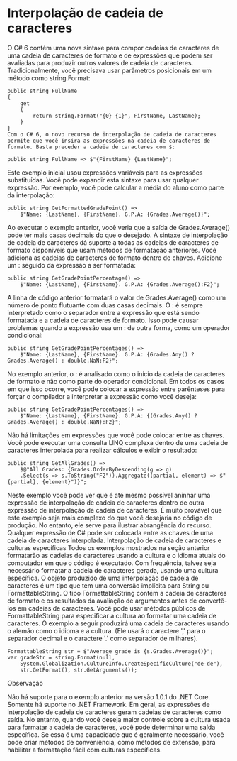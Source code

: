 ﻿# Interpolação de cadeia de caracteres

O C# 6 contém uma nova sintaxe para compor cadeias de caracteres de uma cadeia de caracteres de formato e de expressões que podem ser avaliadas para produzir outros valores de cadeia de caracteres.
Tradicionalmente, você precisava usar parâmetros posicionais em um método como string.Format:



```
public string FullName
{
    get
    {
        return string.Format("{0} {1}", FirstName, LastName);
    }
}
Com o C# 6, o novo recurso de interpolação de cadeia de caracteres permite que você insira as expressões na cadeia de caracteres de formato. Basta preceder a cadeia de caracteres com $:
```



```
public string FullName => $"{FirstName} {LastName}";
```
Este exemplo inicial usou expressões variáveis para as expressões substituídas. Você pode expandir esta sintaxe para usar qualquer expressão. Por exemplo, você pode calcular a média do aluno como parte da interpolação:



```
public string GetFormattedGradePoint() =>
    $"Name: {LastName}, {FirstName}. G.P.A: {Grades.Average()}";
```
Ao executar o exemplo anterior, você veria que a saída de Grades.Average() pode ter mais casas decimais do que o desejado. A sintaxe de interpolação de cadeia de caracteres dá suporte a todas as cadeias de caracteres de formato disponíveis que usam métodos de formatação anteriores. Você adiciona as cadeias de caracteres de formato dentro de chaves. Adicione um : seguido da expressão a ser formatada:



```
public string GetGradePointPercentage() =>
    $"Name: {LastName}, {FirstName}. G.P.A: {Grades.Average():F2}";
```
A linha de código anterior formatará o valor de Grades.Average() como um número de ponto flutuante com duas casas decimais.
O : é sempre interpretado como o separador entre a expressão que está sendo formatada e a cadeia de caracteres de formato. Isso pode causar problemas quando a expressão usa um : de outra forma, como um operador condicional:



```
public string GetGradePointPercentages() =>
    $"Name: {LastName}, {FirstName}. G.P.A: {Grades.Any() ? Grades.Average() : double.NaN:F2}";
```
No exemplo anterior, o : é analisado como o início da cadeia de caracteres de formato e não como parte do operador condicional. Em todos os casos em que isso ocorre, você pode colocar a expressão entre parênteses para forçar o compilador a interpretar a expressão como você deseja:



```
public string GetGradePointPercentages() =>
    $"Name: {LastName}, {FirstName}. G.P.A: {(Grades.Any() ? Grades.Average() : double.NaN):F2}";
```
Não há limitações em expressões que você pode colocar entre as chaves. Você pode executar uma consulta LINQ complexa dentro de uma cadeia de caracteres interpolada para realizar cálculos e exibir o resultado:



```
public string GetAllGrades() =>
    $@"All Grades: {Grades.OrderByDescending(g => g)
    .Select(s => s.ToString("F2")).Aggregate((partial, element) => $"{partial}, {element}")}";
```
Neste exemplo você pode ver que é até mesmo possível aninhar uma expressão de interpolação de cadeia de caracteres dentro de outra expressão de interpolação de cadeia de caracteres. É muito provável que este exemplo seja mais complexo do que você desejaria no código de produção. No entanto, ele serve para ilustrar abrangência do recurso. Qualquer expressão de C# pode ser colocada entre as chaves de uma cadeia de caracteres interpolada.
Interpolação de cadeia de caracteres e culturas específicas
Todos os exemplos mostrados na seção anterior formatarão as cadeias de caracteres usando a cultura e o idioma atuais do computador em que o código é executado. Com frequência, talvez seja necessário formatar a cadeia de caracteres gerada, usando uma cultura específica. O objeto produzido de uma interpolação de cadeia de caracteres é um tipo que tem uma conversão implícita para String ou FormattableString.
O tipo FormattableString contém a cadeia de caracteres de formato e os resultados da avaliação de argumentos antes de convertê-los em cadeias de caracteres. Você pode usar métodos públicos de FormattableString para especificar a cultura ao formatar uma cadeia de caracteres. O exemplo a seguir produzirá uma cadeia de caracteres usando o alemão como o idioma e a cultura. (Ele usará o caractere ',' para o separador decimal e o caractere '.' como separador de milhares).



```
FormattableString str = $"Average grade is {s.Grades.Average()}";
var gradeStr = string.Format(null, 
    System.Globalization.CultureInfo.CreateSpecificCulture("de-de"),
    str.GetFormat(), str.GetArguments());
```
Observação

Não há suporte para o exemplo anterior na versão 1.0.1 do .NET Core. Somente há suporte no .NET Framework.
Em geral, as expressões de interpolação de cadeia de caracteres geram cadeias de caracteres como saída. No entanto, quando você deseja maior controle sobre a cultura usada para formatar a cadeia de caracteres, você pode determinar uma saída específica. Se essa é uma capacidade que é geralmente necessário, você pode criar métodos de conveniência, como métodos de extensão, para habilitar a formatação fácil com culturas específicas.